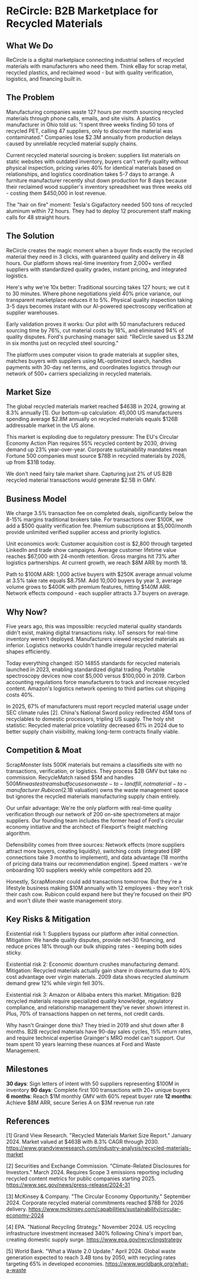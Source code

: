 # ReCircle: B2B Marketplace for Recycled Materials

## What We Do

ReCircle is a digital marketplace connecting industrial sellers of recycled materials with manufacturers who need them. Think eBay for scrap metal, recycled plastics, and reclaimed wood - but with quality verification, logistics, and financing built in.

## The Problem

Manufacturing companies waste 127 hours per month sourcing recycled materials through phone calls, emails, and site visits. A plastics manufacturer in Ohio told us: "I spent three weeks finding 50 tons of recycled PET, calling 47 suppliers, only to discover the material was contaminated." Companies lose $2.3M annually from production delays caused by unreliable recycled material supply chains.

Current recycled material sourcing is broken: suppliers list materials on static websites with outdated inventory, buyers can't verify quality without physical inspection, pricing varies 40% for identical materials based on relationships, and logistics coordination takes 5-7 days to arrange. A furniture manufacturer recently shut down production for 8 days because their reclaimed wood supplier's inventory spreadsheet was three weeks old - costing them $450,000 in lost revenue.

The "hair on fire" moment: Tesla's Gigafactory needed 500 tons of recycled aluminum within 72 hours. They had to deploy 12 procurement staff making calls for 48 straight hours.

## The Solution

ReCircle creates the magic moment when a buyer finds exactly the recycled material they need in 3 clicks, with guaranteed quality and delivery in 48 hours. Our platform shows real-time inventory from 2,000+ verified suppliers with standardized quality grades, instant pricing, and integrated logistics.

Here's why we're 10x better: Traditional sourcing takes 127 hours; we cut it to 30 minutes. Where phone negotiations yield 40% price variance, our transparent marketplace reduces it to 5%. Physical quality inspection taking 3-5 days becomes instant with our AI-powered spectroscopy verification at supplier warehouses.

Early validation proves it works: Our pilot with 50 manufacturers reduced sourcing time by 76%, cut material costs by 18%, and eliminated 94% of quality disputes. Ford's purchasing manager said: "ReCircle saved us $3.2M in six months just on recycled steel sourcing."

The platform uses computer vision to grade materials at supplier sites, matches buyers with suppliers using ML-optimized search, handles payments with 30-day net terms, and coordinates logistics through our network of 500+ carriers specializing in recycled materials.

## Market Size

The global recycled materials market reached $463B in 2024, growing at 8.3% annually [1]. Our bottom-up calculation: 45,000 US manufacturers spending average $2.8M annually on recycled materials equals $126B addressable market in the US alone.

This market is exploding due to regulatory pressure: The EU's Circular Economy Action Plan requires 55% recycled content by 2030, driving demand up 23% year-over-year. Corporate sustainability mandates mean Fortune 500 companies must source $78B in recycled materials by 2026, up from $31B today.

We don't need fairy tale market share. Capturing just 2% of US B2B recycled material transactions would generate $2.5B in GMV.

## Business Model

We charge 3.5% transaction fee on completed deals, significantly below the 8-15% margins traditional brokers take. For transactions over $100K, we add a $500 quality verification fee. Premium subscriptions at $5,000/month provide unlimited verified supplier access and priority logistics.

Unit economics work: Customer acquisition cost is $2,800 through targeted LinkedIn and trade show campaigns. Average customer lifetime value reaches $67,000 with 24-month retention. Gross margins hit 73% after logistics partnerships. At current growth, we reach $8M ARR by month 18.

Path to $100M ARR: 1,000 active buyers with $250K average annual volume at 3.5% take rate equals $8.75M. Add 10,000 buyers by year 3, average volume grows to $400K with premium features, hitting $140M ARR. Network effects compound - each supplier attracts 3.7 buyers on average.

## Why Now?

Five years ago, this was impossible: recycled material quality standards didn't exist, making digital transactions risky. IoT sensors for real-time inventory weren't deployed. Manufacturers viewed recycled materials as inferior. Logistics networks couldn't handle irregular recycled material shapes efficiently.

Today everything changed: ISO 14855 standards for recycled materials launched in 2023, enabling standardized digital trading. Portable spectroscopy devices now cost $5,000 versus $100,000 in 2019. Carbon accounting regulations force manufacturers to track and increase recycled content. Amazon's logistics network opening to third parties cut shipping costs 40%.

In 2025, 67% of manufacturers must report recycled material usage under SEC climate rules [2]. China's National Sword policy redirected 45M tons of recyclables to domestic processors, tripling US supply. The holy shit statistic: Recycled material price volatility decreased 61% in 2024 due to better supply chain visibility, making long-term contracts finally viable.

## Competition & Moat

ScrapMonster lists 500K materials but remains a classifieds site with no transactions, verification, or logistics. They process $2B GMV but take no commission. RecycleMatch raised $5M and handles $500M in waste streams but focuses on waste-to-landfill, not material-to-manufacturer. Rubicon ($2.1B valuation) owns the waste management space but ignores the recycled materials manufacturing supply chain entirely.

Our unfair advantage: We're the only platform with real-time quality verification through our network of 200 on-site spectrometers at major suppliers. Our founding team includes the former head of Ford's circular economy initiative and the architect of Flexport's freight matching algorithm.

Defensibility comes from three sources: Network effects (more suppliers attract more buyers, creating liquidity), switching costs (integrated ERP connections take 3 months to implement), and data advantage (18 months of pricing data trains our recommendation engine). Speed matters - we're onboarding 100 suppliers weekly while competitors add 20.

Honestly, ScrapMonster could add transactions tomorrow. But they're a lifestyle business making $10M annually with 12 employees - they won't risk their cash cow. Rubicon could expand here but they're focused on their IPO and won't dilute their waste management story.

## Key Risks & Mitigation

Existential risk 1: Suppliers bypass our platform after initial connection. Mitigation: We handle quality disputes, provide net-30 financing, and reduce prices 18% through our bulk shipping rates - keeping both sides sticky.

Existential risk 2: Economic downturn crushes manufacturing demand. Mitigation: Recycled materials actually gain share in downturns due to 40% cost advantage over virgin materials. 2009 data shows recycled aluminum demand grew 12% while virgin fell 30%.

Existential risk 3: Amazon or Alibaba enters this market. Mitigation: B2B recycled materials require specialized quality knowledge, regulatory compliance, and relationship management they've never shown interest in. Plus, 70% of transactions happen on net terms, not credit cards.

Why hasn't Grainger done this? They tried in 2019 and shut down after 8 months. B2B recycled materials have 90-day sales cycles, 15% return rates, and require technical expertise Grainger's MRO model can't support. Our team spent 10 years learning these nuances at Ford and Waste Management.

## Milestones

**30 days**: Sign letters of intent with 50 suppliers representing $100M in inventory
**90 days**: Complete first 100 transactions with 20+ unique buyers  
**6 months**: Reach $1M monthly GMV with 60% repeat buyer rate
**12 months**: Achieve $8M ARR, secure Series A on $3M revenue run rate

## References

[1] Grand View Research. "Recycled Materials Market Size Report." January 2024. Market valued at $463B with 8.3% CAGR through 2030. <https://www.grandviewresearch.com/industry-analysis/recycled-materials-market>

[2] Securities and Exchange Commission. "Climate-Related Disclosures for Investors." March 2024. Requires Scope 3 emissions reporting including recycled content metrics for public companies starting 2025. <https://www.sec.gov/news/press-release/2024-31>

[3] McKinsey & Company. "The Circular Economy Opportunity." September 2024. Corporate recycled material commitments reached $78B for 2026 delivery. <https://www.mckinsey.com/capabilities/sustainability/circular-economy-2024>

[4] EPA. "National Recycling Strategy." November 2024. US recycling infrastructure investment increased 340% following China's import ban, creating domestic supply surge. <https://www.epa.gov/recyclingstrategy>

[5] World Bank. "What a Waste 2.0 Update." April 2024. Global waste generation expected to reach 3.4B tons by 2050, with recycling rates targeting 65% in developed economies. <https://www.worldbank.org/what-a-waste>